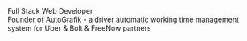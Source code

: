 <div style="font-size: 1,2em">Full Stack Web Developer</div>
<div>Founder of AutoGrafik - a driver automatic working time management system for Uber & Bolt & FreeNow partners</div>

